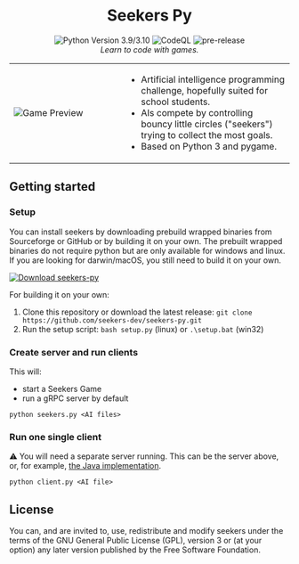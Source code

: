 <div align=center>
    <h1 align=center>Seekers Py</h1>
    <!-- Badges -->
    <div>
        <img src="https://github.com/seekers-dev/seekers-py/actions/workflows/python-app.yml/badge.svg" alt="Python Version 3.9/3.10">
        <img src="https://github.com/seekers-dev/seekers-py/actions/workflows/github-code-scanning/codeql/badge.svg" alt="CodeQL">
        <img src="https://github.com/seekers-dev/seekers/actions/workflows/python-app.yml/badge.svg" alt="pre-release">
    </div>
    <i>Learn to code with games.</i>
</div>

<table>
    <tr>
    <td width="40%">
    <img alt="Game Preview" src=https://user-images.githubusercontent.com/37810842/226148194-e5b55d57-ed84-4e71-869b-d062b101b345.png>
    </td>
    <td>
    <ul>
        <li>Artificial intelligence programming challenge, hopefully suited for school students.</li>
        <li>AIs compete by controlling bouncy little circles ("seekers") trying to collect the most goals.</li>
        <li>Based on Python 3 and pygame.</li>
    </ul>
    </td>
    </tr>
</table>

## Getting started

### Setup

You can install seekers by downloading prebuild wrapped binaries from Sourceforge or GitHub
or by building it on your own.
The prebuilt wrapped binaries do not require python but are only available for windows and linux.
If you are looking for darwin/macOS, you still need to build it on your own.

[![Download seekers-py](https://a.fsdn.com/con/app/sf-download-button)](https://sourceforge.net/projects/seekers-py/files/latest/download)

For building it on your own:
1. Clone this repository or download the latest release: `git clone https://github.com/seekers-dev/seekers-py.git`
2. Run the setup script: `bash setup.py` (linux) or `.\setup.bat` (win32)

### Create server and run clients

This will:
* start a Seekers Game
* run a gRPC server by default

```shell
python seekers.py <AI files>
```

### Run one single client

⚠ You will need a separate server running. This can be the server above, or, for example, [the Java implementation](https://github.com/seekers-dev/seekers-api).

```shell
python client.py <AI file>
```

## License

You can, and are invited to, use, redistribute and modify seekers under the terms
of the GNU General Public License (GPL), version 3 or (at your option) any
later version published by the Free Software Foundation.
